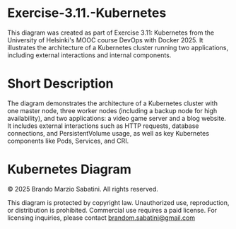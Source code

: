 # Exercise-3.11.-Kubernetes
This diagram was created as part of Exercise 3.11: Kubernetes from the University of Helsinki's MOOC course DevOps with Docker 2025. It illustrates the architecture of a Kubernetes cluster running two applications, including external interactions and internal components.

# Short Description
The diagram demonstrates the architecture of a Kubernetes cluster with one master node, three worker nodes (including a backup node for high availability), and two applications: a video game server and a blog website. It includes external interactions such as HTTP requests, database connections, and PersistentVolume usage, as well as key Kubernetes components like Pods, Services, and CRI.





# Kubernetes Diagram

© 2025 Brando Marzio Sabatini. All rights reserved.

This diagram is protected by copyright law. Unauthorized use, reproduction, or distribution is prohibited. Commercial use requires a paid license. For licensing inquiries, please contact brandom.sabatini@gmail.com

